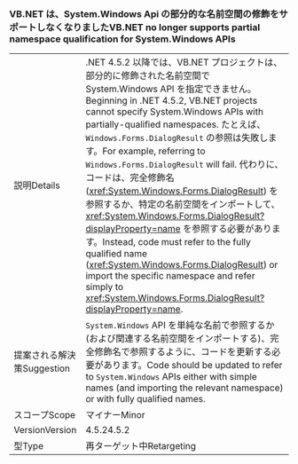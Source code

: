 ### <a name="vbnet-no-longer-supports-partial-namespace-qualification-for-systemwindows-apis"></a><span data-ttu-id="dbf40-101">VB.NET は、System.Windows Api の部分的な名前空間の修飾をサポートしなくなりました</span><span class="sxs-lookup"><span data-stu-id="dbf40-101">VB.NET no longer supports partial namespace qualification for System.Windows APIs</span></span>

|   |   |
|---|---|
|<span data-ttu-id="dbf40-102">説明</span><span class="sxs-lookup"><span data-stu-id="dbf40-102">Details</span></span>|<span data-ttu-id="dbf40-103">.NET 4.5.2 以降では、VB.NET プロジェクトは、部分的に修飾された名前空間で System.Windows API を指定できません。</span><span class="sxs-lookup"><span data-stu-id="dbf40-103">Beginning in .NET 4.5.2, VB.NET projects cannot specify System.Windows APIs with partially-qualified namespaces.</span></span> <span data-ttu-id="dbf40-104">たとえば、<code>Windows.Forms.DialogResult</code> の参照は失敗します。</span><span class="sxs-lookup"><span data-stu-id="dbf40-104">For example, referring to <code>Windows.Forms.DialogResult</code> will fail.</span></span> <span data-ttu-id="dbf40-105">代わりに、コードは、完全修飾名 (<xref:System.Windows.Forms.DialogResult>) を参照するか、特定の名前空間をインポートして、<xref:System.Windows.Forms.DialogResult?displayProperty=name> を参照する必要があります。</span><span class="sxs-lookup"><span data-stu-id="dbf40-105">Instead, code must refer to the fully qualified name (<xref:System.Windows.Forms.DialogResult>) or import the specific namespace and refer simply to <xref:System.Windows.Forms.DialogResult?displayProperty=name>.</span></span>|
|<span data-ttu-id="dbf40-106">提案される解決策</span><span class="sxs-lookup"><span data-stu-id="dbf40-106">Suggestion</span></span>|<span data-ttu-id="dbf40-107"><code>System.Windows</code> API を単純な名前で参照するか (および関連する名前空間をインポートする)、完全修飾名で参照するように、コードを更新する必要があります。</span><span class="sxs-lookup"><span data-stu-id="dbf40-107">Code should be updated to refer to <code>System.Windows</code> APIs either with simple names (and importing the relevant namespace) or with fully qualified names.</span></span>|
|<span data-ttu-id="dbf40-108">スコープ</span><span class="sxs-lookup"><span data-stu-id="dbf40-108">Scope</span></span>|<span data-ttu-id="dbf40-109">マイナー</span><span class="sxs-lookup"><span data-stu-id="dbf40-109">Minor</span></span>|
|<span data-ttu-id="dbf40-110">Version</span><span class="sxs-lookup"><span data-stu-id="dbf40-110">Version</span></span>|<span data-ttu-id="dbf40-111">4.5.2</span><span class="sxs-lookup"><span data-stu-id="dbf40-111">4.5.2</span></span>|
|<span data-ttu-id="dbf40-112">型</span><span class="sxs-lookup"><span data-stu-id="dbf40-112">Type</span></span>|<span data-ttu-id="dbf40-113">再ターゲット中</span><span class="sxs-lookup"><span data-stu-id="dbf40-113">Retargeting</span></span>|

